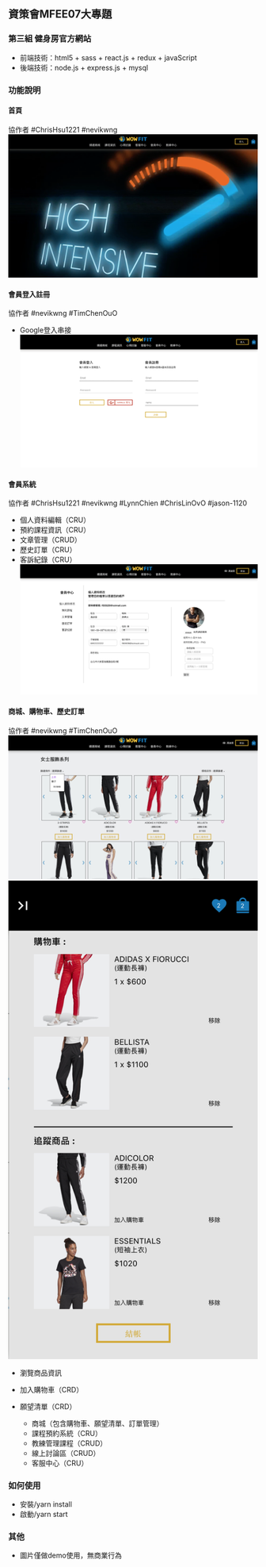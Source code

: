 ## 資策會MFEE07大專題

### 第三組 健身房官方網站

+ 前端技術：html5 + sass + react.js + redux + javaScript
+ 後端技術：node.js + express.js + mysql
### 功能說明
#### 首頁
協作者 #ChrisHsu1221 #nevikwng
![image](https://github.com/LynnChien/iiiedu-gym-frontend/blob/master/public/readMeImg/首頁.png)

#### 會員登入註冊
協作者 #nevikwng #TimChenOuO
+ Google登入串接
![image](https://github.com/LynnChien/iiiedu-gym-frontend/blob/master/public/readMeImg/會員登入註冊.png)

#### 會員系統
協作者 #ChrisHsu1221 #nevikwng #LynnChien #ChrisLinOvO #jason-1120
+ 個人資料編輯（CRU）
+ 預約課程資訊（CRU）
+ 文章管理（CRUD）
+ 歷史訂單（CRU）
+ 客訴紀錄（CRU）
![image](https://github.com/LynnChien/iiiedu-gym-frontend/blob/master/public/readMeImg/會員中心.png)

#### 商城、購物車、歷史訂單
協作者 #nevikwng #TimChenOuO
![image](https://github.com/LynnChien/iiiedu-gym-frontend/blob/master/public/readMeImg/商城.png)
![image](https://github.com/LynnChien/iiiedu-gym-frontend/blob/master/public/readMeImg/購物車.png)
+ 瀏覽商品資訊
+ 加入購物車（CRD）
+ 願望清單（CRD）



  + 商城（包含購物車、願望清單、訂單管理）
  + 課程預約系統（CRU）
  + 教練管理課程（CRUD）
  + 線上討論區（CRUD）
  + 客服中心（CRU）

### 如何使用
+ 安裝/yarn install
+ 啟動/yarn start

### 其他
+ 圖片僅做demo使用，無商業行為
